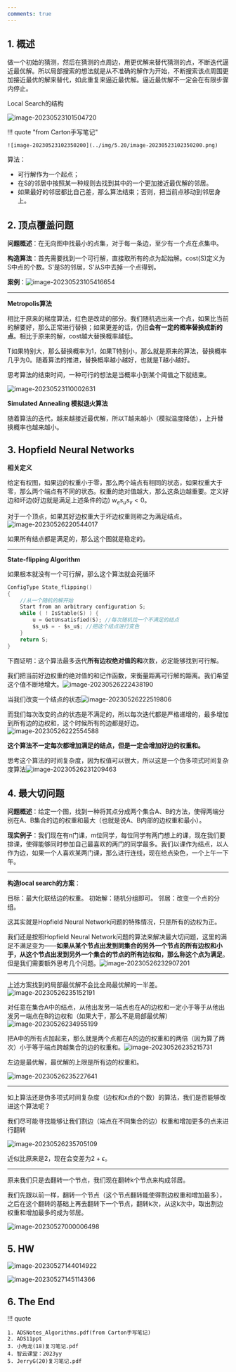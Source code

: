```yaml
---
comments: true
---
```

## 1. 概述

做一个初始的猜测，然后在猜测的点周边，用更优解来替代猜测的点，不断迭代逼近最优解。所以局部搜索的想法就是从不准确的解作为开始，不断搜索该点周围更加接近最优的解来替代，如此重复来逼近最优解。逼近最优解不一定会在有限步骤内停止。

Local Search的结构

![image-20230523101504720](../img/5.20/image-20230523101504720.png)

!!! quote "from Carton手写笔记"

    ![image-20230523102350200](../img/5.20/image-20230523102350200.png)

算法：

- 可行解作为一个起点；
- 在S的邻居中按照某一种规则去找到其中的一个更加接近最优解的邻居。
- 如果最好的邻居都比自己差，那么算法结束；否则，把当前点移动到邻居身上。

## 2. 顶点覆盖问题

**问题概述**：在无向图中找最小的点集，对于每一条边，至少有一个点在点集中。

**构造算法**：首先需要找到一个可行解，直接取所有的点为起始解。cost(S)定义为S中点的个数。S'是S的邻居，S'从S中去掉一个点得到。

**案例**：![image-20230523105416654](../img/5.20/image-20230523105416654.png)

---

**Metropolis算法**

相比于原来的梯度算法，红色是改动的部分。我们随机选出来一个点，如果比当前的解要好，那么正常进行替换；如果更差的话，仍旧**会有一定的概率替换成新的点**。相比于原来的解，cost越大替换概率越低。

T如果特别大，那么替换概率为1，如果T特别小，那么就是原来的算法，替换概率几乎为0。随着算法的推进，替换概率越小越好，也就是T越小越好。

思考算法的结束时间，一种可行的想法是当概率小到某个阈值之下就结束。

![image-20230523110002631](../img/5.20/image-20230523110002631.png)

**Simulated Annealing 模拟退火算法**

随着算法的迭代，越来越接近最优解，所以T越来越小（模拟温度降低），上升替换概率也越来越小。

## 3. Hopfield Neural Networks

**相关定义**

给定有权图，如果边的权重小于零，那么两个端点有相同的状态，如果权重大于零，那么两个端点有不同的状态。权重的绝对值越大，那么这条边越重要。定义好边和坏边(好边就是满足上述条件的边) $w_es_us_v < 0$。

对于一个顶点，如果其好边权重大于坏边权重则称之为满足结点。![image-20230526220544017](../img/5.25/image-20230526220544017.png)

如果所有结点都是满足的，那么这个图就是稳定的。

---

**State-flipping Algorithm**

如果根本就没有一个可行解，那么这个算法就会死循环

```c
ConfigType State_flipping()
{
    //从一个随机的解开始
    Start from an arbitrary configuration S;
    while ( ! IsStable(S) ) {
        u = GetUnsatisfied(S); //每次随机找一个不满足的结点
        $s_u$ = - $s_u$; //把这个结点进行变色
    }
    return S;
}
```

下面证明：这个算法最多迭代**所有边权绝对值的和**次数，必定能够找到可行解。

我们把当前好边权重的绝对值的和记作函数，来衡量距离可行解的距离。我们希望这个值不断地增大。![image-20230526222438190](../img/5.25/image-20230526222438190.png)

当我们改变一个结点的状态![image-20230526222519806](../img/5.25/image-20230526222519806.png)

而我们每次改变的点的状态是不满足的，所以每次迭代都是严格递增的，最多增加到所有边的边权和，这个时候所有的边都是好边。![image-20230526222554588](../img/5.25/image-20230526222554588.png)

**这个算法不一定每次都增加满足的结点，但是一定会增加好边的权重和。**

思考这个算法的时间复杂度，因为权值可以很大，所以这是一个伪多项式时间复杂度算法![image-20230526231209463](../img/5.25/image-20230526231209463.png)

## 4. 最大切问题

**问题概述**：给定一个图，找到一种将其点分成两个集合A、B的方法，使得两端分别在A、B集合的边的权重和最大（也就是说A、B内部的边权重和最小）。

**现实例子**：我们现在有n门课，m位同学，每位同学有两门想上的课，现在我们要排课，使得能够同时参加自己最喜欢的两门的同学最多。我们以课作为结点，以人作为边，如果一个人喜欢某两门课，那么进行连线，现在给点染色，一个上午一下午。

---

**构造local search的方案**：

目标：最大化联结边的权重。
初始解：随机分组即可。
邻居：改变一个点的分组。

这其实就是Hopfield Neural Network问题的特殊情况，只是所有的边权为正。

我们还是按照Hopfield Neural Network问题的算法来解决最大切问题，这里的满足不满足变为——**如果从某个节点出发到同集合的另外一个节点的所有边权和小于，从这个节点出发到另外一个集合的节点的所有边权和，那么称这个点为满足**。但是我们需要额外思考几个问题。![image-20230526232907201](../img/5.25/image-20230526232907201.png)

---

上述方案找到的局部最优解不会比全局最优解的一半差。![image-20230526235152191](../img/5.25/image-20230526235152191.png)

对任意在集合A中的结点，从他出发另一端点也在A的边权和一定小于等于从他出发另一端点在B的边权和（如果大于，那么不是局部最优解）![image-20230526234955199](../img/5.25/image-20230526234955199.png)

把A中的所有点加起来，那么就是两个点都在A的边的权重和的两倍（因为算了两次）小于等于端点跨越集合的边的权重和。![image-20230526235215731](../img/5.25/image-20230526235215731.png)

左边是最优解，最优解的上限是所有边的权重和。

![image-20230526235227641](../img/5.25/image-20230526235227641.png)

---

如上算法还是伪多项式时间复杂度（边权和x点的个数）的算法，我们是否能够改进这个算法呢？

我们尽可能寻找能够让我们割边（端点在不同集合的边）权重和增加更多的点来进行翻转

![image-20230526235705109](../img/5.25/image-20230526235705109.png)

近似比原来是2，现在会变差为$2+\epsilon$。

---

原来我们只是去翻转一个节点，我们现在翻转k个节点来构成邻居。

我们先跟以前一样，翻转一个节点（这个节点翻转能使得割边权重和增加最多），之后在这个翻转的基础上再去翻转下一个节点，翻转k次，从这k次中，取出割边权重和增加最多的成为邻居。

![image-20230527000006498](../img/5.25/image-20230527000006498.png)

## 5. HW

![image-20230527144014922](../img/5.25/image-20230527144014922.png)

![image-20230527145114366](../img/5.25/image-20230527145114366.png)

## 6. The End

!!! quote

    1. ADSNotes_Algorithms.pdf(from Carton手写笔记)
    2. ADS11ppt
    3. 小角龙(18)复习笔记.pdf
    4. 智云课堂：2023yy
    5. JerryG(20)复习笔记.pdf
